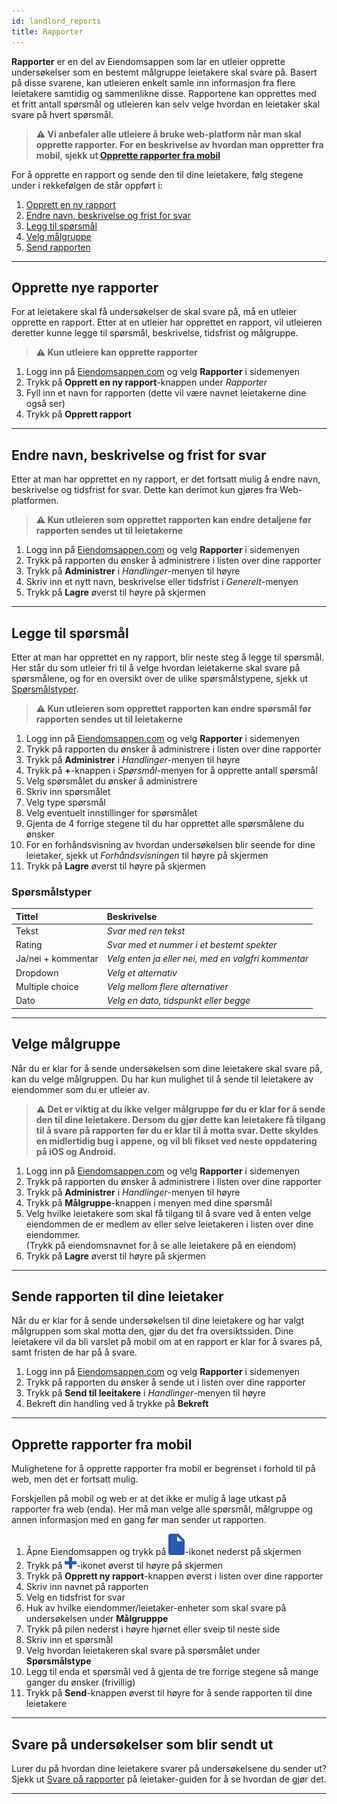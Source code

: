 ```yaml
---
id: landlord_reports
title: Rapporter
---
```


**Rapporter** er en del av Eiendomsappen som lar en utleier opprette undersøkelser som en bestemt målgruppe leietakere skal svare på. Basert på disse svarene, kan utleieren enkelt samle inn informasjon fra flere leietakere samtidig og sammenlikne disse. Rapportene kan opprettes med et fritt antall spørsmål og utleieren kan selv velge hvordan en leietaker skal svare på hvert spørsmål.

> **⚠️ Vi anbefaler alle utleiere å bruke web-platform når man skal opprette rapporter. For en beskrivelse av hvordan man oppretter fra mobil, sjekk ut [Opprette rapporter fra mobil](#opprette-rapporter-fra-mobil)**

For å opprette en rapport og sende den til dine leietakere, følg stegene under i rekkefølgen de står oppført i:
1. [Opprett en ny rapport](#opprette-nye-rapporter)
1. [Endre navn, beskrivelse og frist for svar](#endre-navn-beskrivelse-og-frist-for-svar)
1. [Legg til spørsmål](#legge-til-spørsmål)
1. [Velg målgruppe](#velge-målgruppe)
1. [Send rapporten](#sende-rapporten-til-dine-leietaker)

---



## Opprette nye rapporter
For at leietakere skal få undersøkelser de skal svare på, må en utleier opprette en rapport. Etter at en utleier har opprettet en rapport, vil utleieren deretter kunne legge til spørsmål, beskrivelse, tidsfrist og målgruppe.

> **⚠️ Kun utleiere kan opprette rapporter**


<!--DOCUSAURUS_CODE_TABS-->
<!--Web-->
1. Logg inn på [Eiendomsappen.com](https://eiendomsappen.com/dashboard) og velg **Rapporter** i sidemenyen
1. Trykk på **Opprett en ny rapport**-knappen under *Rapporter*
1. Fyll inn et navn for rapporten (dette vil være navnet leietakerne dine også ser)
1. Trykk på **Opprett rapport**
<!--END_DOCUSAURUS_CODE_TABS-->



---



## Endre navn, beskrivelse og frist for svar
Etter at man har opprettet en ny rapport, er det fortsatt mulig å endre navn, beskrivelse og tidsfrist for svar. Dette kan derimot kun gjøres fra Web-platformen.

> **⚠️ Kun utleieren som opprettet rapporten kan endre detaljene før rapporten sendes ut til leietakerne**

<!--DOCUSAURUS_CODE_TABS-->
<!--Web-->
1. Logg inn på [Eiendomsappen.com](https://eiendomsappen.com/dashboard) og velg **Rapporter** i sidemenyen
1. Trykk på rapporten du ønsker å administrere i listen over dine rapporter
1. Trykk på **Administrer** i *Handlinger*-menyen til høyre
1. Skriv inn et nytt navn, beskrivelse eller tidsfrist i *Generelt*-menyen
1. Trykk på **Lagre** øverst til høyre på skjermen
<!--END_DOCUSAURUS_CODE_TABS-->



---



## Legge til spørsmål
Etter at man har opprettet en ny rapport, blir neste steg å legge til spørsmål. Her står du som utleier fri til å velge hvordan leietakerne skal svare på spørsmålene, og for en oversikt over de ulike spørsmålstypene, sjekk ut [Spørsmålstyper](#spørsmålstyper).

> **⚠️ Kun utleieren som opprettet rapporten kan endre spørsmål før rapporten sendes ut til leietakerne**


<!--DOCUSAURUS_CODE_TABS-->
<!--Web-->
1. Logg inn på [Eiendomsappen.com](https://eiendomsappen.com/dashboard) og velg **Rapporter** i sidemenyen
1. Trykk på rapporten du ønsker å administrere i listen over dine rapporter
1. Trykk på **Administrer** i *Handlinger*-menyen til høyre
1. Trykk på **+**-knappen i *Spørsmål*-menyen for å opprette antall spørsmål
1. Velg spørsmålet du ønsker å administrere
1. Skriv inn spørsmålet
1. Velg type spørsmål
1. Velg eventuelt innstillinger for spørsmålet
1. Gjenta de 4 forrige stegene til du har opprettet alle spørsmålene du ønsker
1. For en forhåndsvisning av hvordan undersøkelsen blir seende for dine leietaker, sjekk ut *Forhåndsvisningen* til høyre på skjermen
1. Trykk på **Lagre** øverst til høyre på skjermen
<!--END_DOCUSAURUS_CODE_TABS-->



### Spørsmålstyper
| Tittel | Beskrivelse |
|:----|:----|
| Tekst | _Svar med ren tekst_ |
| Rating | _Svar med et nummer i et bestemt spekter_ |
| Ja/nei + kommentar | _Velg enten ja eller nei, med en valgfri kommentar_ |
| Dropdown | _Velg et alternativ_ |
| Multiple choice | _Velg mellom flere alternativer_ |
| Dato | _Velg en dato, tidspunkt eller begge_ |



---



## Velge målgruppe
Når du er klar for å sende undersøkelsen som dine leietakere skal svare på, kan du velge målgruppen. Du har kun mulighet til å sende til leietakere av eiendommer som du er utleier av.

> **⚠️ Det er viktig at du ikke velger målgruppe før du er klar for å sende den til dine leietakere. Dersom du gjør dette kan leietakere få tilgang til å svare på rapporten før du er klar til å motta svar. Dette skyldes en midlertidig bug i appene, og vil bli fikset ved neste oppdatering på iOS og Android.**


<!--DOCUSAURUS_CODE_TABS-->
<!--Web-->
1. Logg inn på [Eiendomsappen.com](https://eiendomsappen.com/dashboard) og velg **Rapporter** i sidemenyen
1. Trykk på rapporten du ønsker å administrere i listen over dine rapporter
1. Trykk på **Administrer** i *Handlinger*-menyen til høyre
1. Trykk på **Målgruppe**-knappen i menyen med dine spørsmål
1. Velg hvilke leietakere som skal få tilgang til å svare ved å enten velge eiendommen de er medlem av eller selve leietakeren i listen over dine eiendommer.<br>
   (Trykk på eiendomsnavnet for å se alle leietakere på en eiendom)
1. Trykk på **Lagre** øverst til høyre på skjermen
<!--END_DOCUSAURUS_CODE_TABS-->



---



## Sende rapporten til dine leietaker
Når du er klar for å sende undersøkelsen til dine leietakere og har valgt målgruppen som skal motta den, gjør du det fra oversiktssiden. Dine leietakere vil da bli varslet på mobil om at en rapport er klar for å svares på, samt fristen de har på å svare.


<!--DOCUSAURUS_CODE_TABS-->
<!--Web-->
1. Logg inn på [Eiendomsappen.com](https://eiendomsappen.com/dashboard) og velg **Rapporter** i sidemenyen
1. Trykk på rapporten du ønsker å sende ut i listen over dine rapporter
1. Trykk på **Send til leeitakere** i *Handlinger*-menyen til høyre
1. Bekreft din handling ved å trykke på **Bekreft**
<!--END_DOCUSAURUS_CODE_TABS-->



---



## Opprette rapporter fra mobil

Mulighetene for å opprette rapporter fra mobil er begrenset i forhold til på web, men det er fortsatt mulig.

Forskjellen på mobil og web er at det ikke er mulig å lage utkast på rapporter fra web (enda). Her må man velge alle spørsmål, målgruppe og annen informasjon med en gang før man sender ut rapporten.


<!--DOCUSAURUS_CODE_TABS-->
<!--Mobil-->
1. Åpne Eiendomsappen og trykk på ![Rapporter](assets/tab_reports.png)-ikonet nederst på skjermen
1. Trykk på ![+](assets/add_blue.png)-ikonet øverst til høyre på skjermen
1. Trykk på **Opprett ny rapport**-knappen øverst i listen over dine rapporter
1. Skriv inn navnet på rapporten
1. Velg en tidsfrist for svar
1. Huk av hvilke eiendommer/leietaker-enheter som skal svare på undersøkelsen under **Målgrupppe**
1. Trykk på pilen nederst i høyre hjørnet eller sveip til neste side
1. Skriv inn et spørsmål
1. Velg hvordan leietakeren skal svare på spørsmålet under **Spørsmålstype**
1. Legg til enda et spørsmål ved å gjenta de tre forrige stegene så mange ganger du ønsker (frivillig)
1. Trykk på **Send**-knappen øverst til høyre for å sende rapporten til dine leietakere
<!--END_DOCUSAURUS_CODE_TABS-->



---



## Svare på undersøkelser som blir sendt ut
Lurer du på hvordan dine leietakere svarer på undersøkelsene du sender ut? Sjekk ut [Svare på rapporter](../tenant/tenant_reports#svare-på-rapporter) på leietaker-guiden for å se hvordan de gjør det.



---